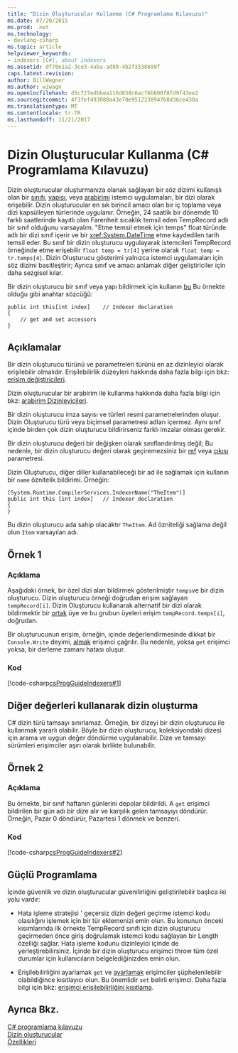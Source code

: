 ```yaml
---
title: "Dizin Oluşturucular Kullanma (C# Programlama Kılavuzu)"
ms.date: 07/20/2015
ms.prod: .net
ms.technology:
- devlang-csharp
ms.topic: article
helpviewer_keywords:
- indexers [C#], about indexers
ms.assetid: df70e1a2-3ce3-4aba-ad80-4b2f3538699f
caps.latest.revision: 
author: BillWagner
ms.author: wiwagn
ms.openlocfilehash: d5c727edbbea116d858c6acf6b600f8fd9f43ee2
ms.sourcegitcommit: 4f3fef493080a43e70e951223894768d36ce430a
ms.translationtype: MT
ms.contentlocale: tr-TR
ms.lasthandoff: 11/21/2017
---
```

# <a name="using-indexers-c-programming-guide"></a>Dizin Oluşturucular Kullanma (C# Programlama Kılavuzu)
Dizin oluşturucular oluşturmanıza olanak sağlayan bir söz dizimi kullanışlı olan bir [sınıfı](../../../csharp/language-reference/keywords/class.md), [yapısı](../../../csharp/language-reference/keywords/struct.md), veya [arabirimi](../../../csharp/language-reference/keywords/interface.md) istemci uygulamaları, bir dizi olarak erişebilir. Dizin oluşturucular en sık birincil amacı olan bir iç toplama veya dizi kapsülleyen türlerinde uygulanır. Örneğin, 24 saatlik bir dönemde 10 farklı saatlerinde kayıtlı olan Farenheit sıcaklık temsil eden TempRecord adlı bir sınıf olduğunu varsayalım. "Etme temsil etmek için temps" float türünde adlı bir dizi sınıf içerir ve bir <xref:System.DateTime> etme kaydedilen tarih temsil eder. Bu sınıf bir dizin oluşturucu uygulayarak istemcileri TempRecord örneğinde etme erişebilir `float temp = tr[4]` yerine olarak `float temp = tr.temps[4]`. Dizin Oluşturucu gösterimi yalnızca istemci uygulamaları için söz dizimi basitleştirir; Ayrıca sınıf ve amacı anlamak diğer geliştiriciler için daha sezgisel kılar.  
  
 Bir dizin oluşturucu bir sınıf veya yapı bildirmek için kullanın [bu](../../../csharp/language-reference/keywords/this.md) Bu örnekte olduğu gibi anahtar sözcüğü:  
  
```  
public int this[int index]    // Indexer declaration  
{  
    // get and set accessors  
}  
```  
  
## <a name="remarks"></a>Açıklamalar  
 Bir dizin oluşturucu türünü ve parametreleri türünü en az dizinleyici olarak erişilebilir olmalıdır. Erişilebilirlik düzeyleri hakkında daha fazla bilgi için bkz: [erişim değiştiricileri](../../../csharp/language-reference/keywords/access-modifiers.md).  
  
 Dizin oluşturucular bir arabirim ile kullanma hakkında daha fazla bilgi için bkz: [arabirim Dizinleyicileri](../../../csharp/programming-guide/indexers/indexers-in-interfaces.md).  
  
 Bir dizin oluşturucu imza sayısı ve türleri resmi parametrelerinden oluşur. Dizin Oluşturucu türü veya biçimsel parametresi adları içermez. Aynı sınıf içinde birden çok dizin oluşturucu bildirirseniz farklı imzalar olması gerekir.  
  
 Bir dizin oluşturucu değeri bir değişken olarak sınıflandırılmış değil; Bu nedenle, bir dizin oluşturucu değeri olarak geçiremezsiniz bir [ref](../../../csharp/language-reference/keywords/ref.md) veya [çıkışı](../../../csharp/language-reference/keywords/out.md) parametresi.  
  
 Dizin Oluşturucu, diğer diller kullanabileceği bir ad ile sağlamak için kullanın bir `name` öznitelik bildirimi. Örneğin:  
  
```  
[System.Runtime.CompilerServices.IndexerName("TheItem")]  
public int this [int index]   // Indexer declaration  
{  
}  
```  
  
 Bu dizin oluşturucu ada sahip olacaktır `TheItem`. Ad özniteliği sağlama değil olun `Item` varsayılan adı.  
  
## <a name="example-1"></a>Örnek 1  
  
### <a name="description"></a>Açıklama  
 Aşağıdaki örnek, bir özel dizi alan bildirmek gösterilmiştir `temps`ve bir dizin oluşturucu. Dizin oluşturucu örneği doğrudan erişim sağlayan `tempRecord[i]`. Dizin Oluşturucu kullanarak alternatif bir dizi olarak bildirmektir bir [ortak](../../../csharp/language-reference/keywords/public.md) üye ve bu grubun üyeleri erişim `tempRecord.temps[i]`, doğrudan.  
  
 Bir oluşturucunun erişim, örneğin, içinde değerlendirmesinde dikkat bir `Console.Write` deyimi, [almak](../../../csharp/language-reference/keywords/get.md) erişimci çağrılır. Bu nedenle, yoksa `get` erişimci yoksa, bir derleme zamanı hatası oluşur.  
  
### <a name="code"></a>Kod  
 [!code-csharp[csProgGuideIndexers#1](../../../csharp/programming-guide/classes-and-structs/codesnippet/CSharp/using-indexers_1.cs)]  
  
## <a name="indexing-using-other-values"></a>Diğer değerleri kullanarak dizin oluşturma  
 C# dizin türü tamsayı sınırlamaz. Örneğin, bir dizeyi bir dizin oluşturucu ile kullanmak yararlı olabilir. Böyle bir dizin oluşturucu, koleksiyondaki dizesi için arama ve uygun değer döndürme uygulanabilir. Dize ve tamsayı sürümleri erişimciler aşırı olarak birlikte bulunabilir.  
  
## <a name="example-2"></a>Örnek 2  
  
### <a name="description"></a>Açıklama  
 Bu örnekte, bir sınıf haftanın günlerini depolar bildirildi. A `get` erişimci bildirilen bir gün adı bir dize alır ve karşılık gelen tamsayıyı döndürür. Örneğin, Pazar 0 döndürür, Pazartesi 1 dönmek ve benzeri.  
  
### <a name="code"></a>Kod  
 [!code-csharp[csProgGuideIndexers#2](../../../csharp/programming-guide/classes-and-structs/codesnippet/CSharp/using-indexers_2.cs)]  
  
## <a name="robust-programming"></a>Güçlü Programlama  
 İçinde güvenlik ve dizin oluşturucular güvenilirliğini geliştirilebilir başlıca iki yolu vardır:  
  
-   Hata işleme stratejisi ' geçersiz dizin değeri geçirme istemci kodu olasılığını işlemek için bir tür eklemenizi emin olun. Bu konunun önceki kısımlarında ilk örnekte TempRecord sınıfı için dizin oluşturucu geçirmeden önce giriş doğrulamak istemci kodu sağlayan bir Length özelliği sağlar. Hata işleme kodunu dizinleyici içinde de yerleştirebilirsiniz. İçinde bir dizin oluşturucu erişimci throw tüm özel durumlar için kullanıcıların belgelediğinizden emin olun.  
  
-   Erişilebilirliğini ayarlamak `get` ve [ayarlamak](../../../csharp/language-reference/keywords/set.md) erişimciler şüphelenilebilir olabildiğince kısıtlayıcı olun. Bu önemlidir `set` belirli erişimci. Daha fazla bilgi için bkz: [erişimci erişilebilirliğini kısıtlama](../../../csharp/programming-guide/classes-and-structs/restricting-accessor-accessibility.md).  
  
## <a name="see-also"></a>Ayrıca Bkz.  
 [C# programlama kılavuzu](../../../csharp/programming-guide/index.md)  
 [Dizin oluşturucular](../../../csharp/programming-guide/indexers/index.md)  
 [Özellikleri](../../../csharp/programming-guide/classes-and-structs/properties.md)
